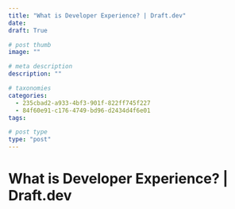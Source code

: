 ```yaml
---
title: "What is Developer Experience? | Draft.dev"
date: 
draft: True

# post thumb
image: ""

# meta description
description: ""

# taxonomies
categories:
  - 235cbad2-a933-4bf3-901f-822ff745f227
  - 84f60e91-c176-4749-bd96-d2434d4f6e01
tags:

# post type
type: "post"
---
```


# What is Developer Experience? | Draft.dev
